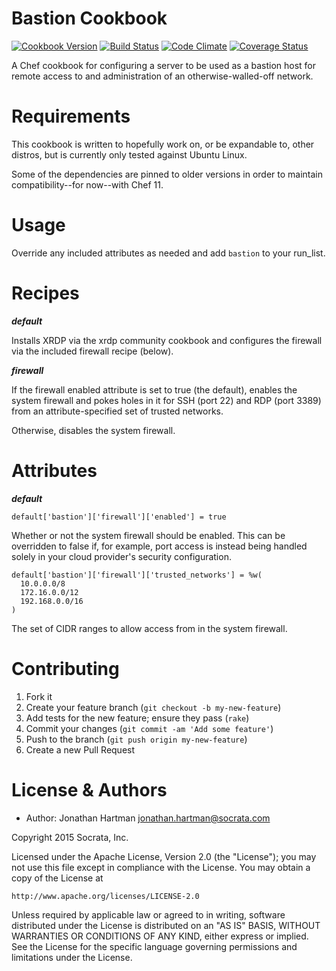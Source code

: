 Bastion Cookbook
================
[![Cookbook Version](https://img.shields.io/cookbook/v/bastion.svg)][cookbook]
[![Build Status](https://img.shields.io/travis/socrata-cookbooks/bastion-chef.svg)][travis]
[![Code Climate](https://img.shields.io/codeclimate/github/socrata-cookbooks/bastion-chef.svg)][codeclimate]
[![Coverage Status](https://img.shields.io/coveralls/socrata-cookbooks/bastion-chef.svg)][coveralls]

[cookbook]: https://supermarket.chef.io/cookbooks/bastion
[travis]: https://travis-ci.org/socrata-cookbooks/bastion-chef
[codeclimate]: https://codeclimate.com/github/socrata-cookbooks/bastion-chef
[coveralls]: https://coveralls.io/r/socrata-cookbooks/bastion-chef

A Chef cookbook for configuring a server to be used as a bastion host for
remote access to and administration of an otherwise-walled-off network.

Requirements
============

This cookbook is written to hopefully work on, or be expandable to, other
distros, but is currently only tested against Ubuntu Linux.

Some of the dependencies are pinned to older versions in order to maintain
compatibility--for now--with Chef 11.

Usage
=====

Override any included attributes as needed and add `bastion` to your run_list.

Recipes
=======

***default***

Installs XRDP via the xrdp community cookbook and configures the firewall via
the included firewall recipe (below).

***firewall***

If the firewall enabled attribute is set to true (the default), enables the
system firewall and pokes holes in it for SSH (port 22) and RDP (port 3389)
from an attribute-specified set of trusted networks.

Otherwise, disables the system firewall.

Attributes
==========

***default***

    default['bastion']['firewall']['enabled'] = true

Whether or not the system firewall should be enabled. This can be overridden to
false if, for example, port access is instead being handled solely in your
cloud provider's security configuration.

    default['bastion']['firewall']['trusted_networks'] = %w(
      10.0.0.0/8
      172.16.0.0/12
      192.168.0.0/16
    )

The set of CIDR ranges to allow access from in the system firewall.

Contributing
============

1. Fork it
2. Create your feature branch (`git checkout -b my-new-feature`)
3. Add tests for the new feature; ensure they pass (`rake`)
4. Commit your changes (`git commit -am 'Add some feature'`)
5. Push to the branch (`git push origin my-new-feature`)
6. Create a new Pull Request

License & Authors
=================
- Author: Jonathan Hartman <jonathan.hartman@socrata.com>

Copyright 2015 Socrata, Inc.

Licensed under the Apache License, Version 2.0 (the "License");
you may not use this file except in compliance with the License.
You may obtain a copy of the License at

    http://www.apache.org/licenses/LICENSE-2.0

Unless required by applicable law or agreed to in writing, software
distributed under the License is distributed on an "AS IS" BASIS,
WITHOUT WARRANTIES OR CONDITIONS OF ANY KIND, either express or implied.
See the License for the specific language governing permissions and
limitations under the License.
